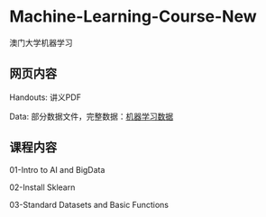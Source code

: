 # Machine-Learning-Course-New
澳门大学机器学习

## 网页内容

Handouts: 讲义PDF  

Data: 部分数据文件，完整数据：[机器学习数据](https://pan.baidu.com/s/1ZkP4kNRZLEcO71mUJ4zbCw)

## 课程内容

01-Intro to AI and BigData  

02-Install Sklearn  

03-Standard Datasets and Basic Functions
